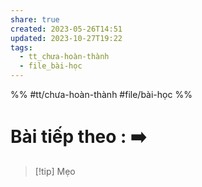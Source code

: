 ```yaml
---
share: true
created: 2023-05-26T14:51
updated: 2023-10-27T19:22
tags:
  - tt_chưa-hoàn-thành
  - file_bài-học
---
```

%%
#tt/chưa-hoàn-thành
#file/bài-học
%%
# Bài tiếp theo : [](.md) ➡️

> [!tip] Mẹo
